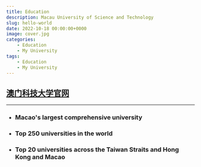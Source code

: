 ```yaml
---
title: Education
description: Macau University of Science and Technology
slug: hello-world
date: 2022-10-18 00:00:00+0000
image: cover.jpg
categories:
    - Education
    - My University
tags:
    - Education
    - My University
---
```


## [澳门科技大学官网](https://www.must.edu.mo/)

------



- ### Macao's largest comprehensive university
- ### Top 250 universities in the world
- ### Top 20 universities across the Taiwan Straits and Hong Kong and Macao


